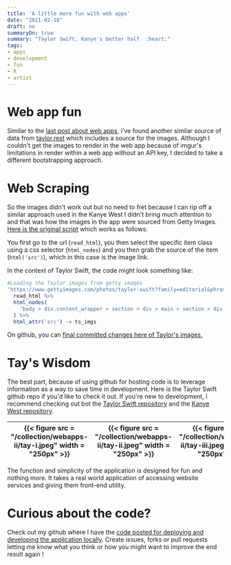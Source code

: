 ```yaml
---
title: 'A little more fun with web apps'
date: "2021-02-18"
draft: no
summaryOn: true
summary: "Taylor Swift, Kanye's better half  :heart:"
tags: 
- apps
- development
- fun   
- R
- artist
---
```

  
# Web app fun  

Similar to the [last post about web apps](/collection/webapps-i), i've found another similar source of data from [taylor.rest](https://taylor.rest/) which includes a source for the images. Although I couldn't get the images to render in the web app because of imgur's limitations in render within a web app without an API key, I decided to take a different bootstrapping approach.  

# Web Scraping  

So the images didn't work out but no need to fret because I can rip off a similar approach used in the Kanye West I didn't bring much attention to and that was how the images in the app were sourced from Getty Images. [Here is the original script](https://github.com/Esturban/ye/blob/master/src/4_imgs.R) which works as follows:     
  
You first go to the url (`read_html`), you then select the specific item class using a css selector (`html_nodes`) and you then grab the source of the item (`html('src')`), which in this case is the image link.   

In the context of Taylor Swift, the code might look something like:  
```r  
#Loading the Taylor images from getty images
'https://www.gettyimages.com/photos/taylor-swift?family=editorial&phrase=taylor%20swift&sort=mostpopular' %>%
  read_html %>%
  html_nodes(
    'body > div.content_wrapper > section > div > main > section > div.search-content__gallery-pager-wrapper > div > div.search-content__gallery > div > div > div.search-content__gallery-assets > div > article > a > figure > img'
  ) %>%
  html_attr('src') -> ts_imgs
```  

On github, you can [final committed changes here of Taylor's images.](https://github.com/Esturban/tswift/blob/master/src/4_imgs.R)   

# Tay's Wisdom   

The best part, because of using github for hosting code is to leverage information as a way to save time in development. Here is the Taylor Swift github repo if you'd like to check it out.  If you're new to development, I recommend checking out bot the [Taylor Swift repository](https://github.com/Esturban/tswift) and the [Kanye West repository](https://github.com/Esturban/ye).   
  
 
|{{< figure src = "/collection/webapps-ii/tay-i.jpeg" width = "250px" >}}|{{< figure src = "/collection/webapps-ii/tay-ii.jpeg" width = "250px" >}}|{{< figure src = "/collection/webapps-ii/tay-iii.jpeg" width = "250px" >}}| {{< figure src = "/collection/webapps-ii/tay-iv.jpeg" width = "250px" >}}|   
|:-----:|:-----:|:-----:|:-----:|  
    
  
The function and simplicity of the application is designed for fun and nothing more.  It takes a real world application of accessing website services and giving them front-end utility.   

# Curious about the code?  

Check out my github where I have the [code posted for deploying and developing the application locally](https://github.com/Esturban/tswift). Create issues, forks or pull requests letting me know what you think or how you might want to improve the end result again !  
